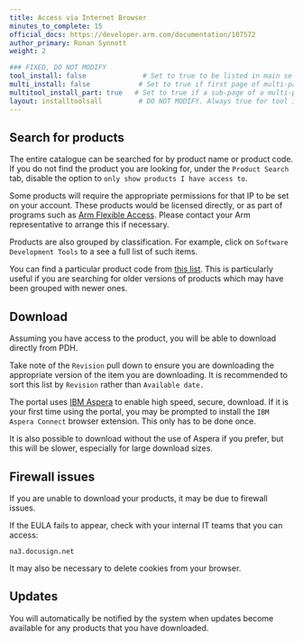```yaml
---
title: Access via Internet Browser
minutes_to_complete: 15
official_docs: https://developer.arm.com/documentation/107572
author_primary: Ronan Synnott
weight: 2

### FIXED, DO NOT MODIFY
tool_install: false              # Set to true to be listed in main selection page, else false
multi_install: false            # Set to true if first page of multi-page article, else false
multitool_install_part: true   # Set to true if a sub-page of a multi-page article, else false
layout: installtoolsall         # DO NOT MODIFY. Always true for tool install articles
---
```

## Search for products

The entire catalogue can be searched for by product name or product code. If you do not find the product you are looking for, under the `Product Search` tab, disable the option to `only show products I have access to`.

Some products will require the appropriate permissions for that IP to be set on your account. These products would be licensed directly, or as part of programs such as [Arm Flexible Access](https://www.arm.com/products/flexible-access). Please contact your Arm representative to arrange this if necessary.

Products are also grouped by classification. For example, click on `Software Development Tools` to a see a full list of such items.

You can find a particular product code from [this list](https://developer.arm.com/downloads/product-code-mappings). This is particularly useful if you are searching for older versions of products which may have been grouped with newer ones.

## Download

Assuming you have access to the product, you will be able to download directly from PDH.

Take note of the `Revision` pull down to ensure you are downloading the appropriate version of the item you are downloading. It is recommended to sort this list by `Revision` rather than `Available date.`

The portal uses [IBM Aspera](https://www.ibm.com/products/aspera) to enable high speed, secure, download. If it is your first time using the portal, you may be prompted to install the `IBM Aspera Connect` browser extension. This only has to be done once.

It is also possible to download without the use of Aspera if you prefer, but this will be slower, especially for large download sizes.

## Firewall issues

If you are unable to download your products, it may be due to firewall issues.

If the EULA fails to appear, check with your internal IT teams that you can access:
```url
na3.docusign.net
```
It may also be necessary to delete cookies from your browser.

## Updates

You will automatically be notified by the system when updates become available for any products that you have downloaded.

